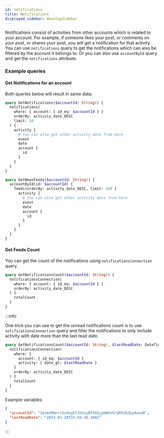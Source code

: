 ```yaml
---
id: notifications
title: Notifications
displayed_sidebar: developSidebar
---
```


Notifications consist of activities from other accounts which is related to your account. For example, if someone likes your post, or comments on your post, or shares your post, you will get a notification for that activity. You can use `notifications` query to get the notifications which can also be filtered by the account it belongs to. Or you can also use `accountById` query and get the `notifications` attribute.

### Example queries

#### Get Notifications for an account

Both queries below will result in same data:

```graphql
query GetNotifications($accountId: String!) {
  notifications(
    where: { account: { id_eq: $accountId } }
    orderBy: activity_date_DESC
    limit: 10
  ) {
    activity {
      # You can also get other activity data from here
      event
      date
      account {
        id
      }
    }
  }
}
```

```graphql
query GetNewsFeeds($accountId: String!) {
  accountById(id: $accountId) {
    feeds(orderBy: activity_date_DESC, limit: 10) {
      activity {
        # You can also get other activity data from here
        event
        date
        account {
          id
        }
      }
    }
  }
}
```

#### Get Feeds Count

You can get the count of the notifications using `notificationsConnection` query.

```graphql
query GetNotificationsCount($accountId: String!) {
  notificationsConnection(
    where: { account: { id_eq: $accountId } }
    orderBy: activity_date_DESC
  ) {
    totalCount
  }
}
```

:::info

One trick you can use to get the unread notifications count is to use `notificationsConnection` query and filter the notifications to only include activity with date more than the last read date.

```graphql
query GetNotificationsCount($accountId: String!, $lastReadDate: DateTime!) {
  notificationsConnection(
    where: {
      account: { id_eq: $accountId }
      activity: { date_gt: $lastReadDate }
    }
    orderBy: activity_date_DESC
  ) {
    totalCount
  }
}
```

Example variables:

```json
{
  "accountId": "3osmnRNnrcScHsgkTJH1xyBF5kGjpbWHsGrqM31BJpy4vwn8",
  "lastReadDate": "2023-01-20T15:56:36.304Z"
}
```

:::

